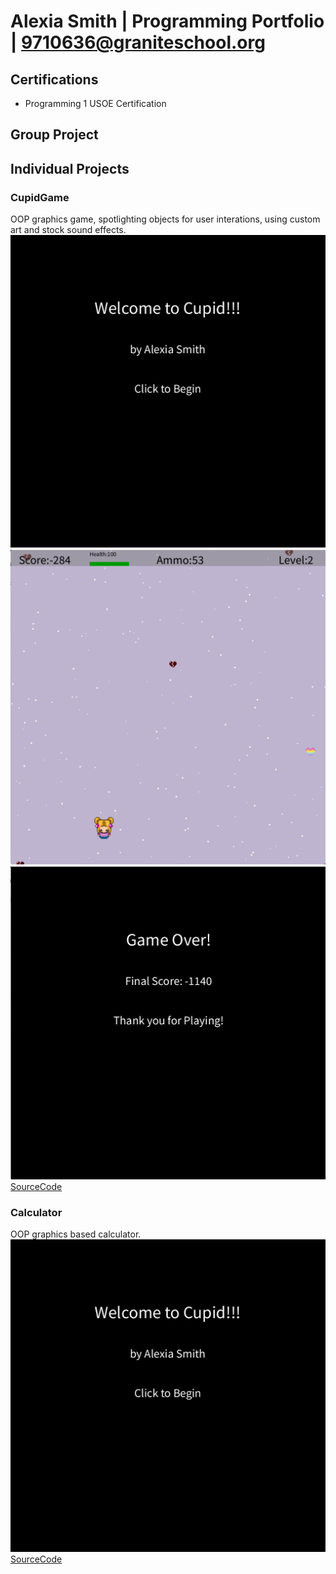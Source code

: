 # Alexia Smith | Programming Portfolio | 9710636@graniteschool.org

## Certifications
* Programming 1 USOE Certification


## Group Project


## Individual Projects

### CupidGame
OOP graphics game, spotlighting objects for user interations, using custom art and stock sound effects.
![CupidGame Menu](https://github.com/LegendWeaver/programmingportfolio/blob/main/images/cg1.png?raw=true)
![CupidGame Gameplay](https://github.com/LegendWeaver/programmingportfolio/blob/main/images/cg2.png?raw=true)
![CupidGame GameOver](https://github.com/LegendWeaver/programmingportfolio/blob/main/images/cg3.png?raw=true)
[SourceCode]()


### Calculator
OOP graphics based calculator.
![Calculator](https://github.com/LegendWeaver/programmingportfolio/blob/main/images/cg1.png?raw=true)
[SourceCode](https://github.com/LegendWeaver/programmingportfolio/blob/main/src/Calculator.zip)
